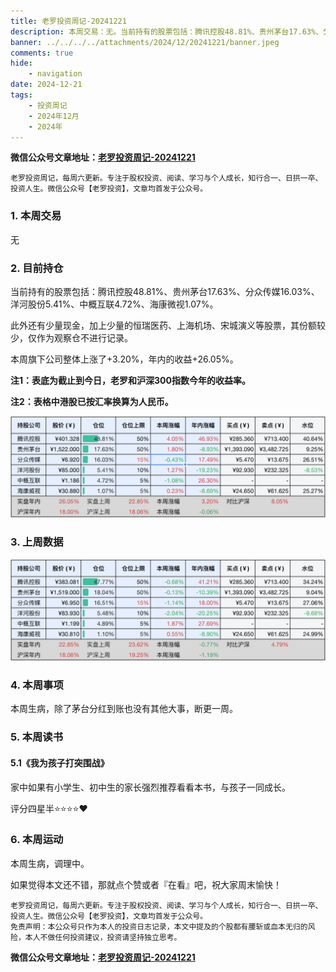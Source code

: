 ```yaml
---
title: 老罗投资周记-20241221
description: 本周交易：无。当前持有的股票包括：腾讯控股48.81%、贵州茅台17.63%、分众传媒16.03%、洋河股份5.41%、中概互联4.72%、海康微视1.07%。此外还有少量现金，加上少量的恒瑞医药、上海机场、宋城演义等股票，其份额较少，仅作为观察仓不进行记录。本周旗下公司整体上涨了+3.20%，年内的收益+26.05%。
banner: ../../../../attachments/2024/12/20241221/banner.jpeg
comments: true
hide:
    - navigation
date: 2024-12-21
tags:
    - 投资周记
    - 2024年12月
    - 2024年
---
```


__微信公众号文章地址：[老罗投资周记-20241221](https://mp.weixin.qq.com/s/mOmAS4UQm8LkmCjNv-Dsbg)__

```
老罗投资周记，每周六更新。专注于股权投资、阅读、学习与个人成长，知行合一、日拱一卒、投资人生。微信公众号【老罗投资】，文章均首发于公众号。
```

### 1. 本周交易

无

### 2. 目前持仓

当前持有的股票包括：腾讯控股48.81%、贵州茅台17.63%、分众传媒16.03%、洋河股份5.41%、中概互联4.72%、海康微视1.07%。

此外还有少量现金，加上少量的恒瑞医药、上海机场、宋城演义等股票，其份额较少，仅作为观察仓不进行记录。

本周旗下公司整体上涨了<span class="red">+3.20%</span>，年内的收益<span class="red">+26.05%</span>。

**注1：表底为截止到今日，老罗和沪深300指数今年的收益率。**

**注2：表格中港股已按汇率换算为人民币。**

![目前持仓](../../../attachments/2024/12/20241221/1.jpg)

### 3. 上周数据

![上周数据](../../../attachments/2024/12/20241221/2.jpg)

### 4. 本周事项

本周生病，除了茅台分红到账也没有其他大事，断更一周。

### 5. 本周读书

#### 5.1《我为孩子打突围战》

家中如果有小学生、初中生的家长强烈推荐看看本书，与孩子一同成长。

评分四星半⭐️⭐️⭐️⭐️❤️

### 6. 本周运动

本周生病，调理中。

如果觉得本文还不错，那就点个赞或者『在看』吧，祝大家周末愉快！

```
老罗投资周记，每周六更新。专注于股权投资、阅读、学习与个人成长，知行合一、日拱一卒、投资人生。微信公众号【老罗投资】，文章均首发于公众号。
免责声明：本公众号只作为本人的投资日志记录，本文中提及的个股都有腰斩或血本无归的风险，本人不做任何投资建议，投资请坚持独立思考。
```

__微信公众号文章地址：[老罗投资周记-20241221](https://mp.weixin.qq.com/s/mOmAS4UQm8LkmCjNv-Dsbg)__